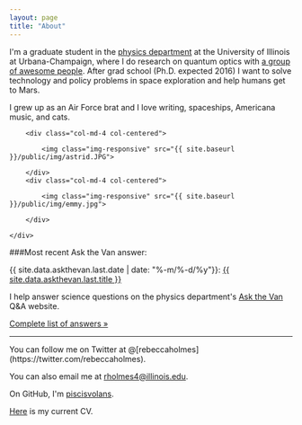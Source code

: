 ```yaml
---
layout: page
title: "About"
---
```


I'm a graduate student in the [physics department](http://physics.illinois.edu/) at the University of Illinois at Urbana-Champaign, where I do research on quantum optics with [a group of awesome people](http://research.physics.illinois.edu/QI/Photonics/). After grad school (Ph.D. expected 2016) I want to solve technology and policy problems in space exploration and help humans get to Mars.

I grew up as an Air Force brat and I love writing, spaceships, Americana music, and cats.
<div class="about">
<div class="container">
	<div class="row row-centered">
	
		<div class="col-md-4 col-centered">

			<img class="img-responsive" src="{{ site.baseurl }}/public/img/astrid.JPG">

		</div>
		<div class="col-md-4 col-centered">

			<img class="img-responsive" src="{{ site.baseurl }}/public/img/emmy.jpg">

		</div>
		
	</div>
</div>
</div>

###Most recent Ask the Van answer:</h3>

{{ site.data.askthevan.last.date | date: "%-m/%-d/%y"}}: <a href="{{ site.data.askthevan.last.url }}">{{ site.data.askthevan.last.title }}</a>

I help answer science questions on the physics department's [Ask the Van](http://van.physics.illinois.edu/qa/) Q&A website.

<a href="{{ site.baseurl }}/askthevan">Complete list of answers &raquo;</a>

<hr>
You can follow me on Twitter at @[rebeccaholmes](https://twitter.com/rebeccaholmes).

You can also email me at [rholmes4@illinois.edu](mailto:rholmes4@illinois.edu).

On GitHub, I'm [piscisvolans](https://github.com/piscisvolans).

<a href="{{ site.baseurl }}/public/pdf/webcv_11-15.pdf">Here</a> is my current CV.



